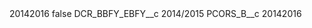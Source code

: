 <?xml version="1.0" encoding="UTF-8"?>
<CustomMetadata xmlns="http://soap.sforce.com/2006/04/metadata" xmlns:xsi="http://www.w3.org/2001/XMLSchema-instance" xmlns:xsd="http://www.w3.org/2001/XMLSchema">
    <label>20142016</label>
    <protected>false</protected>
    <values>
        <field>DCR_BBFY_EBFY__c</field>
        <value xsi:type="xsd:string">2014/2015</value>
    </values>
    <values>
        <field>PCORS_B__c</field>
        <value xsi:type="xsd:string">20142016</value>
    </values>
</CustomMetadata>
